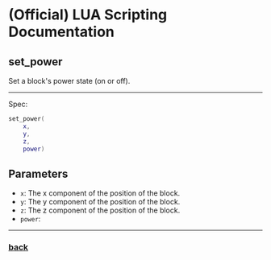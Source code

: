 
# (Official) LUA Scripting Documentation

## set_power

Set a block's power state (on or off).

___

Spec:

```lua
set_power(
	x,
	y,
	z,
	power)
```

## Parameters

- `x`: The x component of the position of the block.
- `y`: The y component of the position of the block.
- `z`: The z component of the position of the block.
- `power`: 

___

### [back](../other)
